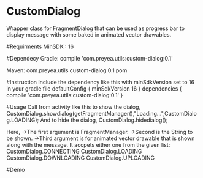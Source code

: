 # CustomDialog
Wrapper class for FragmentDialog that can be used as progress bar to display message with some baked in animated vector drawables.

#Requirments
  MinSDK : 16
  
#Dependecy
  Gradle:
  compile 'com.preyea.utils:custom-dialog:0.1'
  
  Maven:
  <dependency>
  <groupId>com.preyea.utils</groupId>
  <artifactId>custom-dialog</artifactId>
  <version>0.1</version>
  <type>pom</type>
  </dependency>
  

  
#Instruction
Include the dependency like this with minSdkVersion set to 16 in your gradle file
defaultConfig {
        minSdkVersion 16
    }
dependencies {
    compile 'com.preyea.utils:custom-dialog:0.1'
}

#Usage
Call from activity like this to show the dialog,
  CustomDialog.showdialog(getFragmentManager(),"Loading...",CustomDialog.LOADING);
And to hide the dialog,
   CustomDialog.hidedialog();
   
Here, 
  ->The first argument is FragmentManager.
  ->Second is the String to be shown.
  ->Third argument is for animated vector drawable that is shown along with the message. It accpets either one from the      given list:
      CustomDialog.CONNECTING
      CustomDialog.LOADING
      CustomDialog.DOWNLOADING
      CustomDialog.UPLOADING
      
#Demo

  
  


